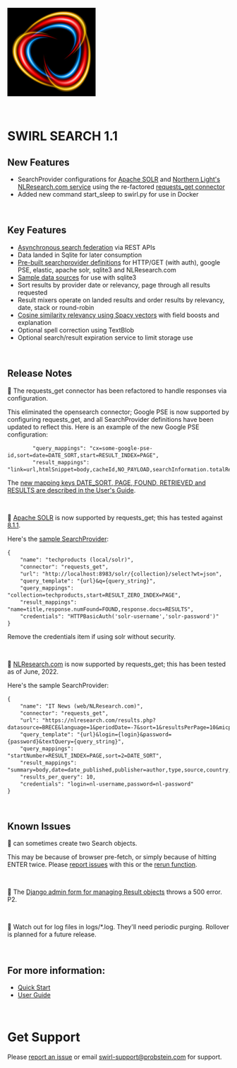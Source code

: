 ![SWIRL Logo](./images/swirl_logo_notext_200.jpg)

<br/>

# SWIRL SEARCH 1.1

## New Features

* SearchProvider configurations for [Apache SOLR](https://solr.apache.org/) and [Northern Light's NLResearch.com service](https://www.nlresearch.com/) using the re-factored [requests_get connector](../swirl/connectors/requests_get.py)
* Added new command start_sleep to swirl.py for use in Docker

<br/>

## Key Features

* [Asynchronous search federation](DEVELOPER_GUIDE.md#workflow) via REST APIs
* Data landed in Sqlite for later consumption
* [Pre-built searchprovider definitions](../SearchProviders/) for HTTP/GET (with auth), google PSE, elastic, apache solr, sqlite3 and NLResearch.com
* [Sample data sources](../Data/) for use with sqlite3
* Sort results by provider date or relevancy, page through all results requested
* Result mixers operate on landed results and order results by relevancy, date, stack or round-robin
* [Cosine similarity relevancy using Spacy vectors](USER_GUIDE.md#understanding-relevancy) with field boosts and explanation
* Optional spell correction using TextBlob
* Optional search/result expiration service to limit storage use

<br/>

## Release Notes

:small_blue_diamond: The requests_get connector has been refactored to handle responses via configuration. 

This eliminated the opensearch connector; Google PSE is now supported by configuring requests_get, and all SearchProvider definitions have been updated to reflect this. Here is an example of the new Google PSE configuration:

```
        "query_mappings": "cx=some-google-pse-id,sort=date=DATE_SORT,start=RESULT_INDEX=PAGE",
        "result_mappings": "link=url,htmlSnippet=body,cacheId,NO_PAYLOAD,searchInformation.totalResults=FOUND,queries.request[0].count=RETRIEVED,items=RESULTS"
```

The [new mapping keys DATE_SORT, PAGE, FOUND, RETRIEVED and RESULTS are described in the User's Guide](../wiki/2.-User-Guide#query-mappings).

<br/>

:small_blue_diamond: [Apache SOLR](https://solr.apache.org/) is now supported by requests_get; this has tested against [8.1.1](https://solr.apache.org/downloads.html). 

Here's the [sample SearchProvider](../SearchProviders/solr_with_auth.json):

```
{
    "name": "techproducts (local/solr)",
    "connector": "requests_get",
    "url": "http://localhost:8983/solr/{collection}/select?wt=json",
    "query_template": "{url}&q={query_string}",
    "query_mappings": "collection=techproducts,start=RESULT_ZERO_INDEX=PAGE",
    "result_mappings": "name=title,response.numFound=FOUND,response.docs=RESULTS",
    "credentials": "HTTPBasicAuth('solr-username','solr-password')"
}
```

Remove the credentials item if using solr without security. 

<br/>

:small_blue_diamond: [NLResearch.com](https://www.nlresearch.com/) is now supported by requests_get; this has been tested as of June, 2022. 

Here's the sample SearchProvider:

```
{
    "name": "IT News (web/NLResearch.com)",
    "connector": "requests_get",
    "url": "https://nlresearch.com/results.php?datasource=BRECE&language=1&periodDate=-7&sort=1&resultsPerPage=10&micpr=0&extended=1&output=json",
    "query_template": "{url}&login={login}&password={password}&textQuery={query_string}",
    "query_mappings": "startNumber=RESULT_INDEX=PAGE,sort=2=DATE_SORT",
    "result_mappings": "summary=body,date=date_published,publisher=author,type,source,country,language,NO_PAYLOAD,header.@attributes.total_documents=FOUND,result_list.result=RESULTS,document=RESULT",
    "results_per_query": 10,
    "credentials": "login=nl-username,password=nl-password"
}
```

<br/>

## Known Issues

:small_blue_diamond: [](https://github.com/sidprobstein/swirl-search/wiki/2.-User-Guide#creating-search-objects-with-a-url) can sometimes create two Search objects.

This may be because of browser pre-fetch, or simply because of hitting ENTER twice. Please [report issues](https://github.com/sidprobstein/swirl-search/issues/) with this or the [rerun function](USER_GUIDE.md#re-starting-re-running--re-trying-a-search).

<br/>

:small_blue_diamond: The [Django admin form for managing Result objects](http://localhost:8000/admin/swirl/result/) throws a 500 error. P2.

<br/>

:small_blue_diamond: Watch out for log files in logs/*.log. They'll need periodic purging. Rollover is planned for a future release.

<br/>

## For more information: 

* [Quick Start](https://github.com/sidprobstein/swirl-search/wiki/1.-Quick-Start)
* [User Guide](https://github.com/sidprobstein/swirl-search/wiki/2.-User-Guide)

<br/>

# Get Support

Please [report an issue](https://github.com/sidprobstein/swirl-search/issues/) or email [swirl-support@probstein.com](mailto:swirl-support@probstein.com) for support.

<br/>